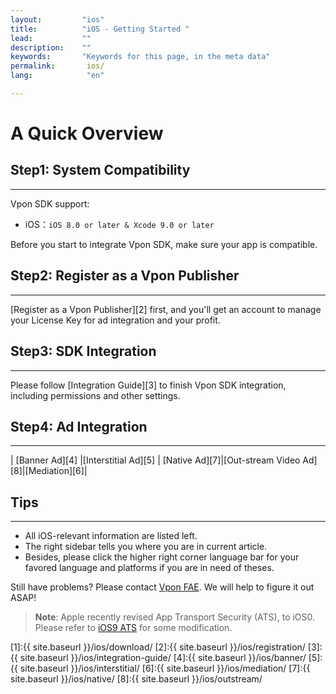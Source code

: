 ```yaml
---
layout:         "ios"
title:          "iOS - Getting Started "
lead:           ""
description:    ""
keywords:       "Keywords for this page, in the meta data"
permalink:       ios/
lang:            "en"

---
```

# A Quick Overview

## Step1: System Compatibility
---
Vpon SDK support:

* iOS：`iOS 8.0 or later & Xcode 9.0 or later`

Before you start to integrate Vpon SDK, make sure your app is compatible.

## Step2: Register as a Vpon Publisher
---
[Register as a Vpon Publisher][2] first, and you'll get an account to manage your License Key for ad integration and your profit.

## Step3: SDK Integration
---
Please follow [Integration Guide][3] to finish Vpon SDK integration, including permissions and other settings.

## Step4: Ad Integration
---
| [Banner Ad][4]  |[Interstitial Ad][5] | [Native Ad][7]|[Out-stream Video Ad][8]|[Mediation][6]|


## Tips
---
* All iOS-relevant information are listed left.
* The right sidebar tells you where you are in current article.
* Besides, please click the higher right corner language bar for your favored language and platforms if you are in need of theses.

Still have problems? Please contact [Vpon FAE](mailto:fae@vpon.com). We will help to figure it out ASAP!


> **Note**: Apple recently revised App Transport Security (ATS), to iOS0. Please refer to [iOS9 ATS](latest-news/ios9ats/) for some modification.




[1]:{{ site.baseurl }}/ios/download/
[2]:{{ site.baseurl }}/ios/registration/
[3]:{{ site.baseurl }}/ios/integration-guide/
[4]:{{ site.baseurl }}/ios/banner/
[5]:{{ site.baseurl }}/ios/interstitial/
[6]:{{ site.baseurl }}/ios/mediation/
[7]:{{ site.baseurl }}/ios/native/
[8]:{{ site.baseurl }}/ios/outstream/
